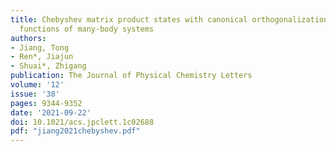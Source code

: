 ```yaml
---
title: Chebyshev matrix product states with canonical orthogonalization for spectral
  functions of many-body systems
authors:
- Jiang, Tong
- Ren*, Jiajun
- Shuai*, Zhigang
publication: The Journal of Physical Chemistry Letters
volume: '12'
issue: '38'
pages: 9344-9352
date: '2021-09-22'
doi: 10.1021/acs.jpclett.1c02688
pdf: "jiang2021chebyshev.pdf"
---
```

